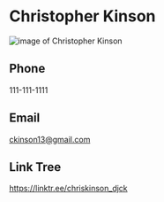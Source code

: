 # Christopher Kinson
![image of Christopher Kinson](https://github.com/kinson2/kinson2.github.io/raw/gh-pages/assets/img/IMG_8560-edit.jpg)
## Phone
111-111-1111
## Email
ckinson13@gmail.com
## Link Tree 
https://linktr.ee/chriskinson_djck
